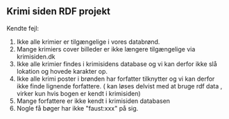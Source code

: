 <h2>Krimi siden RDF projekt</h2>

Kendte fejl:

1. Ikke alle krimier er tilgængelige i vores databrønd.
2. Mange krimiers cover billeder er ikke længere tilgængelige via krimisiden.dk
3. Ikke alle krimier findes i krimisidens database og vi kan derfor ikke slå lokation og hovede karakter op.
4. Ikke alle krimi poster i brønden har forfatter tilknytter og vi kan derfor ikke finde lignende forfattere. ( kan løses delvist med at bruge rdf data , virker kun hvis bogen er kendt i krimisiden)
5. Mange forfattere er ikke kendt i krimisiden databasen
6. Nogle få bøger har ikke "faust:xxx" på sig.